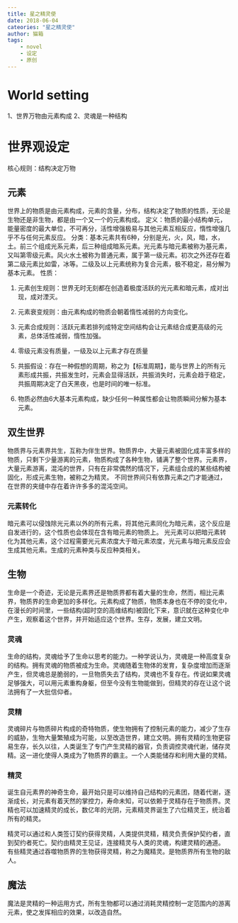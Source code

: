 ```yaml
---
title: 星之精灵使
date: 2018-06-04
cateories: "星之精灵使"
author: 猫箱
tags: 
    - novel
    - 设定
    - 原创
---
```


# World setting
1、世界万物由元素构成
2、灵魂是一种结构

# 世界观设定
核心规则：结构决定万物
## 元素
世界上的物质是由元素构成，元素的含量，分布，结构决定了物质的性质，无论是生物还是非生物，都是由一个又一个的元素构成。
定义：物质的最小结构单元，能量密度的最大单位，不可再分，活性增强极易与其他元素互相反应，惰性增强几乎不与任何元素反应。
分类：基本元素共有6种，分别是光，火，风，暗，水，土。前三个组成光系元素，后三种组成暗系元素。光元素与暗元素被称为基元素，又叫第零级元素。风火水土被称为普通元素，属于第一级元素。初次之外还存在着第二级元素比如雷，冰等。二级及以上元素统称为复合元素，极不稳定，易分解为基本元素。
性质：
1. 元素创生规则：世界无时无刻都在创造着极度活跃的光元素和暗元素，成对出现，成对湮灭。
2. 元素衰变规则：由元素构成的物质会朝着惰性减弱的方向变化。
3. 元素合成规则：活跃元素若排列成特定空间结构会让元素结合成更高级的元素，总体活性减弱，惰性加强。
4. 零级元素没有质量，一级及以上元素才存在质量

1. 共振假设：存在一种假想的周期，称之为【标准周期】，能与世界上的所有元素形成共振，共振发生时，元素会显得活跃，共振消失时，元素会趋于稳定，共振周期决定了白天黑夜，也是时间的唯一标准。
2. 物质必然由6大基本元素构成，缺少任何一种属性都会让物质瞬间分解为基本元素。

## 双生世界
物质界与元素界共生，互称为伴生世界。物质界中，大量元素被固化成丰富多样的物质，只剩下少量游离的元素，物质构成了各种生物，铺满了整个世界。元素界，大量元素游离，混沌的世界，只有在非常偶然的情况下，元素组合成的某些结构被固化，形成元素生物，被称之为精灵。
不同世界间只有依靠元素之门才能通过，在世界的夹缝中存在着许许多多的混沌空间。

### 元素转化
暗元素可以侵蚀除光元素以外的所有元素，将其他元素同化为暗元素，这个反应是自发进行的，这个性质也会体现在含有暗元素的物质上。
光元素可以把暗元素转化为其他元素，这个过程需要光元素浓度大于暗元素浓度，光元素与暗元素反应会生成其他元素。生成的元素种类与反应种类相关。

## 生物
生命是一个奇迹，无论是元素界还是物质界都有着大量的生命，然而，相比元素界，物质界的生命更加的多样化。元素构成了物质，物质本身也在不停的变化中，在漫长的时间里，一些结构(超时空的高维结构)被固化下来，意识就在这种变化中产生，观察着这个世界，并开始适应这个世界。生存，发展，建立文明。
### 灵魂
生命的结构，灵魂给予了生命以思考的能力。一种学说认为，灵魂是一种高度复杂的结构。拥有灵魂的物质被成为生命。灵魂随着生物体的发育，复杂度增加而逐渐产生，但灵魂总是脆弱的，一旦物质失去了结构，灵魂也不复存在。传说如果灵魂足够强大，可以用元素重构身躯，但至今没有生物能做到，但精灵的存在让这个说法拥有了一大批信仰者。
### 灵精
灵魂碎片与物质碎片构成的奇特物质，使生物拥有了控制元素的能力，减少了生存的威胁，生物大量繁殖成为可能，以至改造世界，建立文明。拥有灵精的生物更容易生存，长久以往，人类诞生了专门产生灵精的器官，负责调控灵魂代谢，储存灵精。这一进化使得人类成为了物质界的霸主。一个人类能储存和利用大量的灵精。

### 精灵
诞生自元素界的神奇生命，最开始只是可以维持自己结构的元素团，随着代谢，逐渐成长，对元素有着天然的掌控力，寿命未知，可以依赖于灵精存在于物质界。灵精也可以加速精灵的成长，数亿年的光阴，元素精灵界诞生了六位精灵王，统治着所有的精灵。

精灵可以通过和人类签订契约获得灵精，人类提供灵精，精灵负责保护契约者，直到契约者死亡。契约由精灵王见证，连接精灵与人类的灵魂，构建灵精的通道。
有些精灵通过吞噬物质界的生物获得灵精，称之为魔精灵。是物质界所有生物的敌人。

## 魔法
魔法是灵精的一种运用方式，所有生物都可以通过消耗灵精控制一定范围内的游离元素，使之发挥相应的效果，以改造自然。